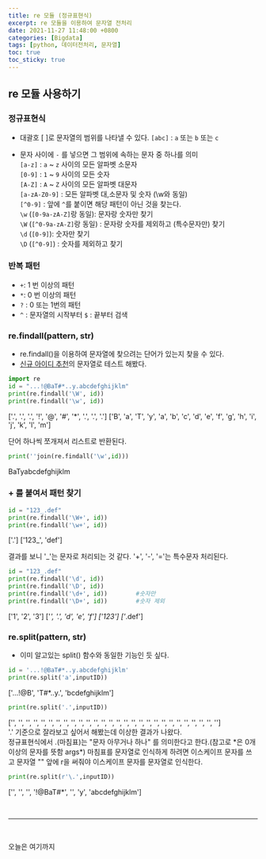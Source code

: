 ```yaml
---
title: re 모듈 (정규표현식)
excerpt: re 모듈을 이용하여 문자열 전처리
date: 2021-11-27 11:48:00 +0800
categories: [Bigdata]
tags: [python, 데이터전처리, 문자열]
toc: true
toc_sticky: true
---
```


## re 모듈 사용하기

### 정규표현식

* 대괄호 [ ]로 문자열의 범위를 나타낼 수 있다.
`[abc]` : `a` 또는 `b` 또는 `c`

* 문자 사이에 `-` 를 넣으면 그 범위에 속하는 문자 중 하나를 의미<br>
`[a-z]` : `a` ~ `z` 사이의 모든 알파벳 소문자<br>
`[0-9]` : `1` ~ `9` 사이의 모든 숫자<br>
`[A-Z]` : `A` ~ `Z` 사이의 모든 알파벳 대문자<br>
`[a-zA-Z0-9]` : 모든 알파벳 대,소문자 및 숫자 (\w와 동일)<br>
`[^0-9]` : 앞에 `^`를 붙이면 해당 패턴이 아닌 것을 찾는다.<br>
`\w` (`[0-9a-zA-Z]`랑 동일): 문자랑 숫자만 찾기<br>
`\W` (`[^0-9a-zA-Z]`랑 동일) : 문자랑 숫자를 제외하고 (특수문자만) 찾기<br>
`\d` (`[0-9]`): 숫자만 찾기<br>
`\D` (`[^0-9]`) : 숫자를 제외하고 찾기<br>

### 반복 패턴
* `+`: 1 번 이상의 패턴<br>
* `*`: 0 번 이상의 패턴<br>
* `?` : 0 또는 1번의 패턴<br>
* `^` : 문자열의 시작부터 `$` : 끝부터 검색<br>


### re.findall(pattern, str)
* re.findall()을 이용하여 문자열에 찾으려는 단어가 있는지 찾을 수 있다.<br>
* [신규 아이디 추천]({{relative_url}}coteNewID)의 문자열로 테스트 해봤다. <br>

```python
import re
id = "...!@BaT#*..y.abcdefghijklm"
print(re.findall('\W', id))
print(re.findall('\w', id))
```
['.', '.', '.', '!', '@', '#', '*', '.', '.', '.']
['B', 'a', 'T', 'y', 'a', 'b', 'c', 'd', 'e', 'f', 'g', 'h', 'i', 'j', 'k', 'l', 'm']

단어 하나씩 쪼개져서 리스트로 반환된다.

```python
print(''join(re.findall('\w',id)))
```
BaTyabcdefghijklm

### + 를 붙여서 패턴 찾기
```python
id = "123_.def"
print(re.findall('\W+', id))
print(re.findall('\w+', id))
```
['.']
['123_', 'def']

결과를 보니 '_'는 문자로 처리되는 것 같다. '+', '-', '='는 특수문자 처리된다.

```python
id = "123_.def"
print(re.findall('\d', id))
print(re.findall('\D', id))
print(re.findall('\d+', id))		#숫자만
print(re.findall('\D+', id))		#숫자 제외
```
['1', '2', '3']
['_', '.', 'd', 'e', 'f']
['123']
['_.def']


### re.split(pattern, str)
* 이미 알고있는 split() 함수와 동일한 기능인 듯 싶다.<br>

```python
id = '...!@BaT#*..y.abcdefghijklm'
print(re.split('a',inputID))
```
['...!@B', 'T#*..y.', 'bcdefghijklm']

```python
print(re.split('.',inputID))
```
['', '', '', '', '', '', '', '', '', '', '', '', '', '', '', '', '', '', '', '', '', '', '', '', '', '', '', '']
<br>
'.' 기준으로 잘라보고 싶어서 해봤는데 이상한 결과가 나왔다.<br>
정규표현식에서 .(마침표)는 "문자 아무거나 하나" 를 의미한다고 한다.(참고로 \*은 0개 이상의 문자를 뜻함 args\*)
마침표를 문자열로 인식하게 하려면 이스케이프 문자를 쓰고 문자열 "" 앞에 r을 써줘야 이스케이프 문자를 문자열로 인식한다.

```python
print(re.split(r'\.',inputID))
```
['', '', '', '!@BaT#*', '', 'y', 'abcdefghijklm']

<br>

***

<br>

오늘은 여기까지
